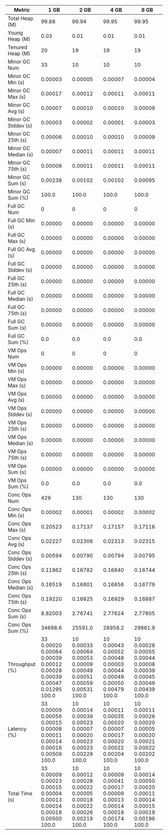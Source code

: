 | Metric | 1 GB | 2 GB | 4 GB | 8 GB |
|------|----|----|----|----|
| Total Heap (M) | 99.88 | 99.94 | 99.95 | 99.95 |
| Young Heap (M) | 0.03 | 0.01 | 0.01 | 0.01 |
| Tenured Heap (M) | 20 | 19 | 19 | 19 |
| Minor GC Num | 33 | 10 | 10 | 10 |
| Minor GC Min (s) | 0.00003 | 0.00005 | 0.00007 | 0.00004 |
| Minor GC Max (s) | 0.00017 | 0.00012 | 0.00011 | 0.00011 |
| Minor GC Avg (s) | 0.00007 | 0.00010 | 0.00010 | 0.00009 |
| Minor GC Stddev (s) | 0.00003 | 0.00002 | 0.00001 | 0.00003 |
| Minor GC 25th (s) | 0.00006 | 0.00010 | 0.00010 | 0.00009 |
| Minor GC Median (s) | 0.00007 | 0.00011 | 0.00011 | 0.00011 |
| Minor GC 75th (s) | 0.00008 | 0.00011 | 0.00011 | 0.00011 |
| Minor GC Sum (s) | 0.00238 | 0.00102 | 0.00102 | 0.00095 |
| Minor GC Sum (%) | 100.0 | 100.0 | 100.0 | 100.0 |
| Full GC Num | 0 | 0 | 0 | 0 |
| Full GC Min (s) | 0.00000 | 0.00000 | 0.00000 | 0.00000 |
| Full GC Max (s) | 0.00000 | 0.00000 | 0.00000 | 0.00000 |
| Full GC Avg (s) | 0.00000 | 0.00000 | 0.00000 | 0.00000 |
| Full GC Stddev (s) | 0.00000 | 0.00000 | 0.00000 | 0.00000 |
| Full GC 25th (s) | 0.00000 | 0.00000 | 0.00000 | 0.00000 |
| Full GC Median (s) | 0.00000 | 0.00000 | 0.00000 | 0.00000 |
| Full GC 75th (s) | 0.00000 | 0.00000 | 0.00000 | 0.00000 |
| Full GC Sum (s) | 0.00000 | 0.00000 | 0.00000 | 0.00000 |
| Full GC Sum (%) | 0.0 | 0.0 | 0.0 | 0.0 |
| VM Ops Num | 0 | 0 | 0 | 0 |
| VM Ops Min (s) | 0.00000 | 0.00000 | 0.00000 | 0.00000 |
| VM Ops Max (s) | 0.00000 | 0.00000 | 0.00000 | 0.00000 |
| VM Ops Avg (s) | 0.00000 | 0.00000 | 0.00000 | 0.00000 |
| VM Ops Stddev (s) | 0.00000 | 0.00000 | 0.00000 | 0.00000 |
| VM Ops 25th (s) | 0.00000 | 0.00000 | 0.00000 | 0.00000 |
| VM Ops Median (s) | 0.00000 | 0.00000 | 0.00000 | 0.00000 |
| VM Ops 75th (s) | 0.00000 | 0.00000 | 0.00000 | 0.00000 |
| VM Ops Sum (s) | 0.00000 | 0.00000 | 0.00000 | 0.00000 |
| VM Ops Sum (%) | 0.0 | 0.0 | 0.0 | 0.0 |
| Conc Ops Num | 429 | 130 | 130 | 130 |
| Conc Ops Min (s) | 0.00002 | 0.00001 | 0.00002 | 0.00002 |
| Conc Ops Max (s) | 0.20523 | 0.17137 | 0.17157 | 0.17116 |
| Conc Ops Avg (s) | 0.02227 | 0.02306 | 0.02313 | 0.02315 |
| Conc Ops Stddev (s) | 0.00594 | 0.00790 | 0.00794 | 0.00795 |
| Conc Ops 25th (s) | 0.11862 | 0.16782 | 0.16840 | 0.16744 |
| Conc Ops Median (s) | 0.16519 | 0.16801 | 0.16856 | 0.16779 |
| Conc Ops 75th (s) | 0.19220 | 0.16825 | 0.16929 | 0.16887 |
| Conc Ops Sum (s) | 8.82003 | 2.76741 | 2.77624 | 2.77805 |
| Conc Ops Sum (%) | 34698.6 | 25591.0 | 28958.2 | 29861.9 |
| Throughput (%) | 33	0.00020	0.00064	0.00039	0.00012	0.00028	0.00039	0.00047	0.01295	100.0 | 10	0.00033	0.00064	0.00053	0.00009	0.00049	0.00051	0.00059	0.00531	100.0 | 10	0.00043	0.00052	0.00048	0.00003	0.00044	0.00049	0.00050	0.00479	100.0 | 10	0.00028	0.00055	0.00044	0.00008	0.00039	0.00045	0.00049	0.00439	100.0 |
| Latency (%) | 33	0.00009	0.00056	0.00015	0.00008	0.00011	0.00014	0.00016	0.00509	100.0 | 10	0.00014	0.00039	0.00023	0.00007	0.00020	0.00023	0.00023	0.00229	100.0 | 10	0.00011	0.00035	0.00020	0.00007	0.00017	0.00020	0.00022	0.00204	100.0 | 10	0.00011	0.00026	0.00020	0.00005	0.00020	0.00021	0.00022	0.00202	100.0 |
| Total Time (s) | 33	0.00009	0.00023	0.00015	0.00004	0.00013	0.00014	0.00018	0.00500	100.0 | 10	0.00012	0.00028	0.00022	0.00005	0.00018	0.00022	0.00026	0.00219	100.0 | 10	0.00009	0.00041	0.00017	0.00009	0.00013	0.00014	0.00018	0.00174	100.0 | 10	0.00014	0.00050	0.00020	0.00011	0.00014	0.00015	0.00019	0.00196	100.0 |
